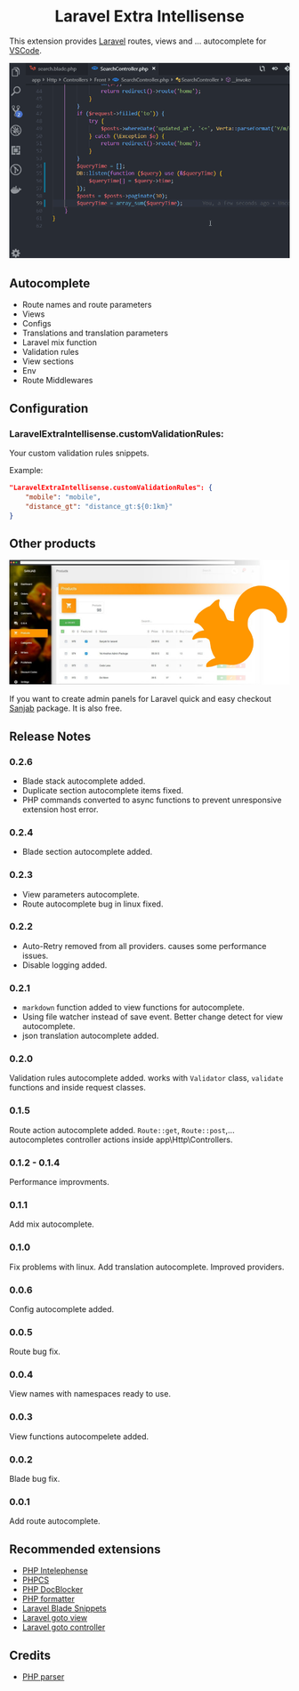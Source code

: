 <h1 align="center">Laravel Extra Intellisense</h1>

This extension provides [Laravel](https://laravel.com/) routes, views and ... autocomplete for [VSCode](https://code.visualstudio.com/).

![Screen Shot](/images/screenshot.gif)

## Autocomplete
* Route names and route parameters
* Views
* Configs
* Translations and translation parameters
* Laravel mix function
* Validation rules
* View sections
* Env
* Route Middlewares

## Configuration
### LaravelExtraIntellisense.customValidationRules:
Your custom validation rules snippets.

Example:
```json
"LaravelExtraIntellisense.customValidationRules": {
    "mobile": "mobile",
    "distance_gt": "distance_gt:${0:1km}"
}
```

## Other products
[![Laravel Sanjab](/images/sanjab-banner.jpg)](https://github.com/sanjabteam/sanjab)

If you want to create admin panels for Laravel quick and easy checkout [Sanjab](https://github.com/sanjabteam/sanjab) package. It is also free.


## Release Notes

### 0.2.6
* Blade stack autocomplete added.
* Duplicate section autocomplete items fixed.
* PHP commands converted to async functions to prevent unresponsive extension host error.

### 0.2.4
* Blade section autocomplete added.

### 0.2.3
* View parameters autocomplete.
* Route autocomplete bug in linux fixed.

### 0.2.2
* Auto-Retry removed from all providers. causes some performance issues.
* Disable logging added.

### 0.2.1
* `markdown` function added to view functions for autocomplete.
* Using file watcher instead of save event. Better change detect for view autocomplete.
* json translation autocomplete added.

### 0.2.0
Validation rules autocomplete added.
works with `Validator` class, `validate` functions and inside request classes.

### 0.1.5
Route action autocomplete added. `Route::get`, `Route::post`,... autocompletes controller actions inside app\Http\Controllers.

### 0.1.2 - 0.1.4
Performance improvments.

### 0.1.1
Add mix autocomplete.

### 0.1.0
Fix problems with linux.
Add translation autocomplete.
Improved providers.

### 0.0.6
Config autocomplete added.

### 0.0.5
Route bug fix.

### 0.0.4
View names with namespaces ready to use.

### 0.0.3
View functions autocompelete added.

### 0.0.2
Blade bug fix.

### 0.0.1
Add route autocomplete.


## Recommended extensions
* [PHP Intelephense](https://marketplace.visualstudio.com/items?itemName=bmewburn.vscode-intelephense-client)
* [PHPCS](https://marketplace.visualstudio.com/items?itemName=ikappas.phpcs)
* [PHP DocBlocker](https://marketplace.visualstudio.com/items?itemName=neilbrayfield.php-docblocker)
* [PHP formatter](https://marketplace.visualstudio.com/items?itemName=kokororin.vscode-phpfmt)
* [Laravel Blade Snippets](https://marketplace.visualstudio.com/items?itemName=onecentlin.laravel-blade)
* [Laravel goto view](https://marketplace.visualstudio.com/items?itemName=codingyu.laravel-goto-view)
* [Laravel goto controller](https://marketplace.visualstudio.com/items?itemName=stef-k.laravel-goto-controller)

## Credits
* [PHP parser](https://github.com/glayzzle/php-parser)
